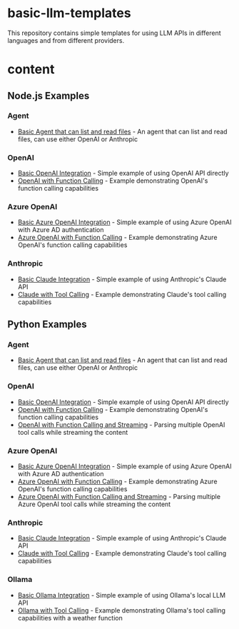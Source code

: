 # basic-llm-templates

This repository contains simple templates for using LLM APIs in different languages and from different providers.

# content

## Node.js Examples

### Agent
- [Basic Agent that can list and read files](node/src/agent/agent_basic.ts) - An agent that can list and read files, can use either OpenAI or Anthropic


### OpenAI

- [Basic OpenAI Integration](node/src/openai/openai_basic.ts) - Simple example of using OpenAI API directly
- [OpenAI with Function Calling](node/src/openai/openai_tools.ts) - Example demonstrating OpenAI's function calling capabilities

### Azure OpenAI

- [Basic Azure OpenAI Integration](node/src/openai/azure_openai_basic.ts) - Simple example of using Azure OpenAI with Azure AD authentication
- [Azure OpenAI with Function Calling](node/src/openai/azure_openai_tools.ts) - Example demonstrating Azure OpenAI's function calling capabilities

### Anthropic

- [Basic Claude Integration](node/src/anthropic/claude_basic.ts) - Simple example of using Anthropic's Claude API
- [Claude with Tool Calling](node/src/anthropic/claude_tools.ts) - Example demonstrating Claude's tool calling capabilities

## Python Examples

### Agent
- [Basic Agent that can list and read files](python/agent/agent_basic.py) - An agent that can list and read files, can use either OpenAI or Anthropic

### OpenAI

- [Basic OpenAI Integration](python/openai/openai_basic.py) - Simple example of using OpenAI API directly
- [OpenAI with Function Calling](python/openai/openai_tools.py) - Example demonstrating OpenAI's function calling capabilities
- [OpenAI with Function Calling and Streaming](python/openai/openai_tools_with_streaming.py) - Parsing multiple OpenAI tool calls while streaming the content

### Azure OpenAI

- [Basic Azure OpenAI Integration](python/openai/azure_openai_basic.py) - Simple example of using Azure OpenAI with Azure AD authentication
- [Azure OpenAI with Function Calling](python/openai/azure_openai_tools.py) - Example demonstrating Azure OpenAI's function calling capabilities
- [Azure OpenAI with Function Calling and Streaming](python/openai/azure_openai_tools_with_streaming.py) - Parsing multiple Azure OpenAI tool calls while streaming the content

### Anthropic

- [Basic Claude Integration](python/anthropic/claude_basic.py) - Simple example of using Anthropic's Claude API
- [Claude with Tool Calling](python/anthropic/claude_tools.py) - Example demonstrating Claude's tool calling capabilities

### Ollama

- [Basic Ollama Integration](python/ollama/ollama_basic.py) - Simple example of using Ollama's local LLM API
- [Ollama with Tool Calling](python/ollama/ollama_tools.py) - Example demonstrating Ollama's tool calling capabilities with a weather function
